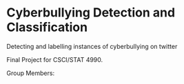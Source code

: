 # Cyberbullying Detection and Classification
 Detecting and labelling instances of cyberbullying on twitter

Final Project for CSCI/STAT 4990.

Group Members: